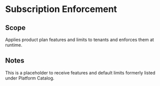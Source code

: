 # Subscription Enforcement

## Scope
Applies product plan features and limits to tenants and enforces them at runtime.

## Notes
This is a placeholder to receive features and default limits formerly listed under Platform Catalog.
